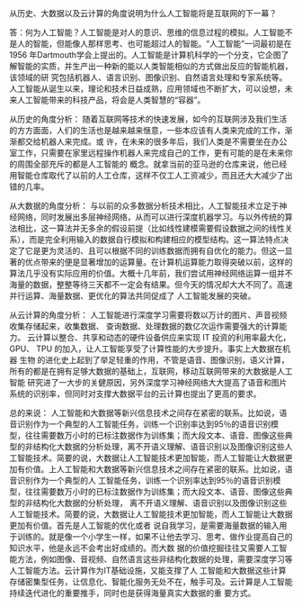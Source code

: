 从历史、大数据以及云计算的角度说明为什么人工智能将是互联网的下一幕？

答：何为人工智能？人工智能是对人的意识、思维的信息过程的模拟。人工智能不是人的智能，但能像人那样思考、也可能超过人的智能。“人工智能”一词最初是在1956 
年Dartmouth学会上提出的。人工智能是计算机科学的一个分支，它企图了解智能的实质，并生产出一种新的能以人类智能相似的方式做出反应的智能机器，该领域的研
究包括机器人、语言识别、图像识别、自然语言处理和专家系统等。人工智能从诞生以来，理论和技术日益成熟，应用领域也不断扩大，可以设想，未来人工智能带来的科技产品，将会是人类智慧的“容器”。


从历史的角度分析：
   随着互联网等技术的快速发展，如今的互联网涉及我们生活的方方面面，人们的生活也是越来越来惬意，一些本应该有人类来完成的工作，渐渐都交给机器人来完成。或
许，在未来的很多年后，我们人类是不需要坐在办公室工作，只需要在家里远程操作机器人来完成自己的工作，更有可能的是在未来你的周围全部充斥的都是人工智能的
概念。就拿当前的亚马逊的仓库来说，他已经用智能仓库取代了以前的人工仓库，这样不仅工人工资减少，而且还大大减少了出错的几率。



从大数据的角度分析：
   与以前的众多数据分析技术相比，人工智能技术立足于神经网络，同时发展出多层神经网络，从而可以进行深度机器学习。与以外传统的算法相比，这一算法并无多余的假设前提（比如线性建模需要假设数据之间的线性关系），而是完全利用输入的数据自行模拟和构建相应的模型结构。这一算法特点决定了它是更为灵活的、且可以根据不同的训练数据而拥有自优化的能力。但这一显著的优点带来的便是显著增加的运算量。在计算机运算能力取得突破以前，这样的算法几乎没有实际应用的价值。大概十几年前，我们尝试用神经网络运算一组并不海量的数据，整整等待三天都不一定会有结果。但今天的情况却大大不同了。高速并行运算、海量数据、更优化的算法共同促成了
人工智能发展的突破。


从云计算的角度分析：
   人工智能进行深度学习需要将数以万计的图片、声音视频收集存储起来，收集数据、 查询数据、处理数据的数亿次运作需要强大的计算能力。
云计算以整合、共享和动态的硬件设备供应来实现 IT 投资的利用率最大化， GPU、 TPU 的加入，让人工智能享受了计算性能的大步提升。事实上大数据在机器 生物
的进化史上起到了举足轻重的作用，不管是语音、图像识别，语义计算，所有的都是在拥有足够大数据的基础上，互联网，移动互联网带来的大数据是人工智能
研究进了一大步的关健原因，另外深度学习神经网络大大提高了语音和图片系统的识别率，但同时对支撑大数据平台的云计算也提出了更高的要求。



总的来说：
   人工智能和大数据等新兴信息技术之间存在紧密的联系。比如说，语音识别作为一个典型的人工智能任务，训练一个识别率达到95％的语音识别模型，往往需要数万小时的已标注数据作为训练集；而大段文本、语音、图像这些典型的非结构化大数据的分析处理，离不开语义理解、语音识别以及图像识别这些人工智能技术。简要的说，大数据让人工智能技术更加智能，而人工智能让大数据更加有价值。上人工智能和大数据等新兴信息技术之间存在紧密的联系。比如说，语音识别作为一个典型的人
工智能任务，训练一个识别率达到95％的语音识别模型，往往需要数万小时的已标注数据作为训练集；而大段文本、语音、图像这些典型的非结构化大数据的分析处理，
离不开语义理解、语音识别以及图像识别这些人工智能技术。简要的说，大数据让人工智能技术更加智能，而人工智能让大数据更加有价值。首先是人工智能的优化或者
说自我学习，是需要海量数据的输入用于训练的。就是像一个小学生一样，如果不让他去学习、思考、做作业提高自己的知识水平，他是永远不会考出好成绩的。而大数
据的价值挖掘往往又需要人工智能方法，例如图像、音视频、自然语言这些非结构化数据的处理，需要深度学习等人工智能方法。云计算作为IT基础设施，又能支撑了人
工智能和大数据这些计算存储密集型任务，让信息化、智能化服务无处不在，触手可及。云计算是人工智能持续迭代进化的重要推手，同时也是获得海量真实大数据的重
要方式。





